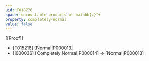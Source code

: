 ```yaml
---
uid: T018776
space: uncountable-products-of-mathbb{z}^+
property: completely-normal
value: false
---
```

[[Proof]]

* [T015218] [Normal|P000013]
* [I000036] [Completely Normal|P000014] => [Normal|P000013]

